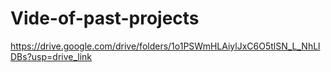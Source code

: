 # Vide-of-past-projects
https://drive.google.com/drive/folders/1o1PSWmHLAiylJxC6O5tlSN_L_NhLlDBs?usp=drive_link
